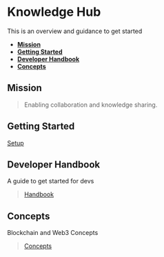 # **Knowledge Hub**

This is an overview and guidance to get started

<!-- markdownlint-disable MD004 -->
<!-- START doctoc generated TOC please keep comment here to allow auto update -->
<!-- DON'T EDIT THIS SECTION, INSTEAD RE-RUN doctoc TO UPDATE -->

- [**Mission**](#mission)
- [**Getting Started**](#getting-started)
- [**Developer Handbook**](#developer-handbook)
- [**Concepts**](#concepts)

<!-- END doctoc generated TOC please keep comment here to allow auto update -->
<!-- markdownlint-enable MD004 -->

## **Mission**

> Enabling collaboration and knowledge sharing.

## **Getting Started**

[Setup](./1_setup/README.md)

## **Developer Handbook**

A guide to get started for devs

> [Handbook](./2_handbook/handbook.md)

## **Concepts**

Blockchain and Web3 Concepts

> [Concepts](./3_concepts/concepts.md)
